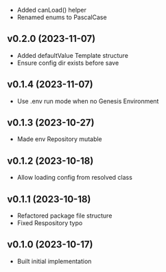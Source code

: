 * Added canLoad() helper
* Renamed enums to PascalCase

## v0.2.0 (2023-11-07)
* Added defaultValue Template structure
* Ensure config dir exists before save

## v0.1.4 (2023-11-07)
* Use .env run mode when no Genesis Environment

## v0.1.3 (2023-10-27)
* Made env Repository mutable

## v0.1.2 (2023-10-18)
* Allow loading config from resolved class

## v0.1.1 (2023-10-18)
* Refactored package file structure
* Fixed Respository typo

## v0.1.0 (2023-10-17)
* Built initial implementation

